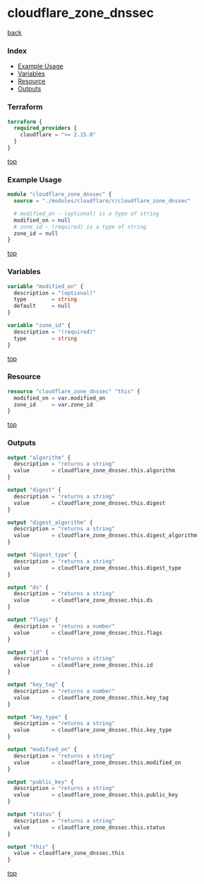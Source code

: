 # cloudflare_zone_dnssec

[back](../cloudflare.md)

### Index

- [Example Usage](#example-usage)
- [Variables](#variables)
- [Resource](#resource)
- [Outputs](#outputs)

### Terraform

```terraform
terraform {
  required_providers {
    cloudflare = ">= 2.15.0"
  }
}
```

[top](#index)

### Example Usage

```terraform
module "cloudflare_zone_dnssec" {
  source = "./modules/cloudflare/r/cloudflare_zone_dnssec"

  # modified_on - (optional) is a type of string
  modified_on = null
  # zone_id - (required) is a type of string
  zone_id = null
}
```

[top](#index)

### Variables

```terraform
variable "modified_on" {
  description = "(optional)"
  type        = string
  default     = null
}

variable "zone_id" {
  description = "(required)"
  type        = string
}
```

[top](#index)

### Resource

```terraform
resource "cloudflare_zone_dnssec" "this" {
  modified_on = var.modified_on
  zone_id     = var.zone_id
}
```

[top](#index)

### Outputs

```terraform
output "algorithm" {
  description = "returns a string"
  value       = cloudflare_zone_dnssec.this.algorithm
}

output "digest" {
  description = "returns a string"
  value       = cloudflare_zone_dnssec.this.digest
}

output "digest_algorithm" {
  description = "returns a string"
  value       = cloudflare_zone_dnssec.this.digest_algorithm
}

output "digest_type" {
  description = "returns a string"
  value       = cloudflare_zone_dnssec.this.digest_type
}

output "ds" {
  description = "returns a string"
  value       = cloudflare_zone_dnssec.this.ds
}

output "flags" {
  description = "returns a number"
  value       = cloudflare_zone_dnssec.this.flags
}

output "id" {
  description = "returns a string"
  value       = cloudflare_zone_dnssec.this.id
}

output "key_tag" {
  description = "returns a number"
  value       = cloudflare_zone_dnssec.this.key_tag
}

output "key_type" {
  description = "returns a string"
  value       = cloudflare_zone_dnssec.this.key_type
}

output "modified_on" {
  description = "returns a string"
  value       = cloudflare_zone_dnssec.this.modified_on
}

output "public_key" {
  description = "returns a string"
  value       = cloudflare_zone_dnssec.this.public_key
}

output "status" {
  description = "returns a string"
  value       = cloudflare_zone_dnssec.this.status
}

output "this" {
  value = cloudflare_zone_dnssec.this
}
```

[top](#index)